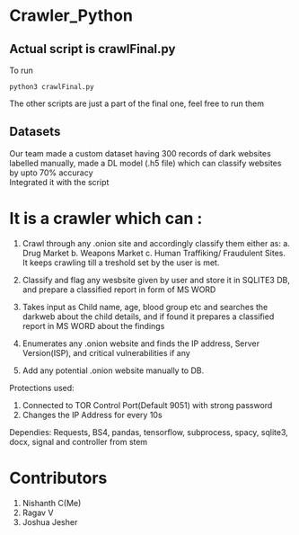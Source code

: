 # Crawler_Python

## Actual script is crawlFinal.py  
To run
```
python3 crawlFinal.py
```
The other scripts are just a part of the final one, feel free to run them

## Datasets
Our team made a custom dataset having 300 records of dark websites labelled manually, made a DL model (.h5 file) which can classify websites by upto 70% accuracy  
Integrated it with the script 

# It is a crawler which can :
1. Crawl through any .onion site and accordingly classify them either as:
 a. Drug Market
 b. Weapons Market
 c. Human Traffiking/ Fraudulent Sites.
 It keeps crawling till a treshold set by the user is met.
 
2. Classify and flag any wesbsite given by user and store it in SQLITE3 DB, and prepare a classified report in form of MS WORD

3. Takes input as Child name, age, blood group etc and searches the darkweb about the child details, and if found it prepares a 
   classified report in MS WORD about the findings
4. Enumerates any .onion website and finds the IP address, Server Version(ISP), and critical vulnerabilities if any

5. Add any potential .onion website manually to DB.

Protections used: 
1. Connected to TOR Control Port(Default 9051) with strong password
2. Changes the IP Address for every 10s

Dependies:
Requests, BS4, pandas, tensorflow, subprocess, spacy, sqlite3, docx, signal and controller from stem

# Contributors
1. Nishanth C(Me)
2. Ragav V
3. Joshua Jesher
